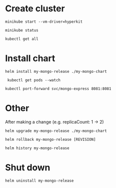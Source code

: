 # Create cluster

```shell
minikube start --vm-driver=hyperkit
```

```shell
minikube status 
```

```shell
kubectl get all
```

# Install chart
```shell
helm install my-mongo-release ./my-mongo-chart
```
```shell
 kubectl get pods --watch
```

```shell
kubectl port-forward svc/mongo-express 8081:8081
```

# Other
After making a change (e.g. replicaCount: 1 -> 2)
```shell
helm upgrade my-mongo-release ./my-mongo-chart
```
```shell
helm rollback my-mongo-release [REVISION]
```
```shell
helm history my-mongo-release
```

# Shut down
```shell
helm uninstall my-mongo-release
```
